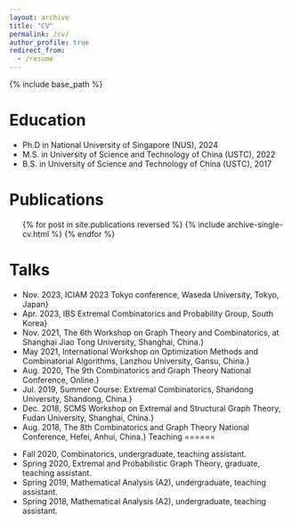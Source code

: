 ```yaml
---
layout: archive
title: "CV"
permalink: /cv/
author_profile: true
redirect_from:
  - /resume
---
```


{% include base_path %}

Education
======
* Ph.D in National University of Singapore (NUS), 2024
* M.S. in University of Science and Technology of China (USTC), 2022
* B.S. in University of Science and Technology of China (USTC), 2017
  
<!--
Work experience
======
* Spring 2024: Academic Pages Collaborator
  * Github University
  * Duties includes: Updates and improvements to template
  * Supervisor: The Users

* Fall 2015: Research Assistant
  * Github University
  * Duties included: Merging pull requests
  * Supervisor: Professor Hub

* Summer 2015: Research Assistant
  * Github University
  * Duties included: Tagging issues
  * Supervisor: Professor Git

Skills
======
* Skill 1
* Skill 2
  * Sub-skill 2.1
  * Sub-skill 2.2
  * Sub-skill 2.3
* Skill 3
-->

Publications
======
  <ul>{% for post in site.publications reversed %}
    {% include archive-single-cv.html %}
  {% endfor %}</ul>
  
Talks
======
<!--
  <ul>{% for post in site.talks reversed %}
    {% include archive-single-talk-cv.html  %}
  {% endfor %}</ul>-->
* Nov. 2023, ICIAM 2023 Tokyo conference, Waseda University, Tokyo, Japan}
* Apr. 2023, IBS Extremal Combinatorics and Probability Group, South Korea}
* Nov. 2021, The 6th Workshop on Graph Theory and  Combinatorics, at Shanghai Jiao Tong University, Shanghai, China.}
* May  2021, International Workshop on Optimization Methods and Combinatorial Algorithms, Lanzhou University, Gansu, China.}
* Aug. 2020, The 9th Combinatorics and Graph Theory National Conference, Online.}
* Jul. 2019, Summer Course: Extremal Combinatorics, Shandong University, Shandong, China.}
* Dec. 2018, SCMS Workshop on Extremal and Structural Graph Theory, Fudan University, Shanghai, China.}
* Aug. 2018, The 8th Combinatorics and Graph Theory National Conference, Hefei, Anhui, China.}
Teaching
======
<!--
  <ul>{% for post in site.teaching reversed %}
    {% include archive-single-cv.html %}
  {% endfor %}</ul>-->
* Fall 2020, Combinatorics, undergraduate,  teaching assistant.
* Spring 2020, Extremal and Probabilistic Graph Theory, graduate, teaching assistant.
* Spring 2019, Mathematical Analysis (A2), undergraduate,  teaching assistant.
* Spring 2018, Mathematical Analysis (A2), undergraduate,  teaching assistant.

 
